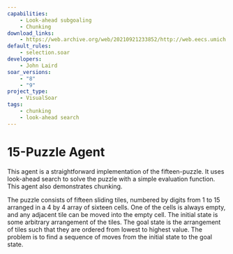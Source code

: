 ```yaml
---
capabilities:
    - Look-ahead subgoaling
    - Chunking
download_links:
    - https://web.archive.org/web/20210921233852/http://web.eecs.umich.edu/~soar/downloads/Agents/Fifteen_Puzzle_Agent.zip
default_rules:
    - selection.soar
developers:
    - John Laird
soar_versions:
    - "8"
    - "9"
project_type:
    - VisualSoar
tags:
    - chunking
    - look-ahead search
---
```


# 15-Puzzle Agent

This agent is a straightforward implementation of the fifteen-puzzle. It uses
look-ahead search to solve the puzzle with a simple evaluation function. This
agent also demonstrates chunking.

The puzzle consists of fifteen sliding tiles, numbered by digits from 1 to 15
arranged in a 4 by 4 array of sixteen cells. One of the cells is always empty,
and any adjacent tile can be moved into the empty cell. The initial state is
some arbitrary arrangement of the tiles. The goal state is the arrangement of
tiles such that they are ordered from lowest to highest value. The problem is to
find a sequence of moves from the initial state to the goal state.
